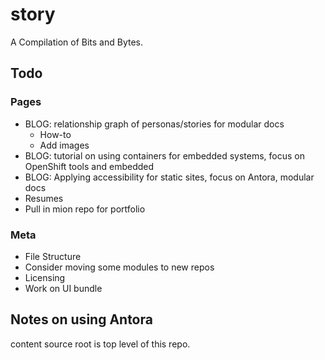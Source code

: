 # story

A Compilation of Bits and Bytes.

## Todo

### Pages

* BLOG: relationship graph of personas/stories for modular docs
  * How-to
  * Add images
* BLOG: tutorial on using containers for embedded systems, focus on OpenShift tools and embedded
* BLOG: Applying accessibility for static sites, focus on Antora, modular docs
* Resumes
* Pull in mion repo for portfolio

### Meta

* File Structure
* Consider moving some modules to new repos
* Licensing
* Work on UI bundle

## Notes on using Antora

content source root is top level of this repo.

